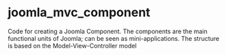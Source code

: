# joomla_mvc_component
Code for creating a Joomla Component. The components are the main functional units of Joomla; can be seen as mini-applications. The structure is based on the Model-View-Controller model
